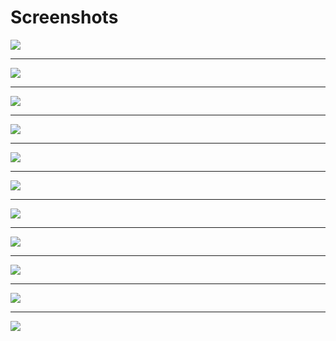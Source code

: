 # Screenshots
<img src="https://raw.githubusercontent.com/kubero-dev/kubero/main/docs/screenshots/pipeline-list.png" />

---

<img src="https://raw.githubusercontent.com/kubero-dev/kubero/main/docs/screenshots/pipeline-new.png" />

---

<img src="https://raw.githubusercontent.com/kubero-dev/kubero/main/docs/screenshots/app-overview.png" />

---

<img src="https://raw.githubusercontent.com/kubero-dev/kubero/main/docs/screenshots/app-metrics.png" />

---

<img src="https://raw.githubusercontent.com/kubero-dev/kubero/main/docs/screenshots/app-logs.png" />

---

<img src="https://raw.githubusercontent.com/kubero-dev/kubero/main/docs/screenshots/app-events.png" />

---

<img src="https://raw.githubusercontent.com/kubero-dev/kubero/main/docs/screenshots/app-vulnerabilities.png" />

---

<img src="https://raw.githubusercontent.com/kubero-dev/kubero/main/docs/screenshots/app-new.png" />

---

<img src="https://raw.githubusercontent.com/kubero-dev/kubero/main/docs/screenshots/addons-overview.png" />

---

<img src="https://raw.githubusercontent.com/kubero-dev/kubero/main/docs/screenshots/login.png" />

---

<img src="https://raw.githubusercontent.com/kubero-dev/kubero/main/docs/screenshots/cli.png" />